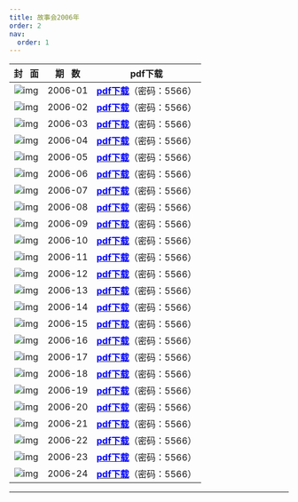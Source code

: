 ```yaml
---
title: 故事会2006年
order: 2
nav:
  order: 1
---
```

| 封   面 | 期   数 |                                                            pdf下载                                                            |
| :-------: | :-------: | :---------------------------------------------------------------------------------------------------------------------------: |
|      ![img](../../../public/images/gushihui/gsh2006/gsh200601.jpg)     |  2006-01  | [<font color="blue">**pdf下载**</font>](https://url97.ctfile.com/f/799297-1457805860-4e958d?p=5566)（密码：5566） |
|      ![img](../../../public/images/gushihui/gsh2006/gsh200602.jpg)     |  2006-02  | [<font color="blue">**pdf下载**</font>](https://url97.ctfile.com/f/799297-1457805884-1720ec?p=5566)（密码：5566） |
|      ![img](../../../public/images/gushihui/gsh2006/gsh200603.jpg)     |  2006-03  | [<font color="blue">**pdf下载**</font>](https://url97.ctfile.com/f/799297-1457805914-ccc588?p=5566)（密码：5566） |
|      ![img](../../../public/images/gushihui/gsh2006/gsh200604.jpg)     |  2006-04  | [<font color="blue">**pdf下载**</font>](https://url97.ctfile.com/f/799297-1457805929-5da75a?p=5566)（密码：5566） |
|      ![img](../../../public/images/gushihui/gsh2006/gsh200605.jpg)     |  2006-05  | [<font color="blue">**pdf下载**</font>](https://url97.ctfile.com/f/799297-1457805941-ccf34b?p=5566)（密码：5566） |
|      ![img](../../../public/images/gushihui/gsh2006/gsh200606.jpg)     |  2006-06  | [<font color="blue">**pdf下载**</font>](https://url97.ctfile.com/f/799297-1457805962-c1873f?p=5566)（密码：5566） |
|      ![img](../../../public/images/gushihui/gsh2006/gsh200607.jpg)     |  2006-07  | [<font color="blue">**pdf下载**</font>](https://url97.ctfile.com/f/799297-1457805980-d55f33?p=5566)（密码：5566） |
|      ![img](../../../public/images/gushihui/gsh2006/gsh200608.jpg)     |  2006-08  | [<font color="blue">**pdf下载**</font>](https://url97.ctfile.com/f/799297-1457805995-21767c?p=5566)（密码：5566） |
|      ![img](../../../public/images/gushihui/gsh2006/gsh200609.jpg)     |  2006-09  | [<font color="blue">**pdf下载**</font>](https://url97.ctfile.com/f/799297-1457806019-975bdd?p=5566)（密码：5566） |
|      ![img](../../../public/images/gushihui/gsh2006/gsh200610.jpg)     |  2006-10  | [<font color="blue">**pdf下载**</font>](https://url97.ctfile.com/f/799297-1457806040-311a94?p=5566)（密码：5566） |
|      ![img](../../../public/images/gushihui/gsh2006/gsh200611.jpg)     |  2006-11  | [<font color="blue">**pdf下载**</font>](https://url97.ctfile.com/f/799297-1457806058-754bfc?p=5566)（密码：5566） |
|      ![img](../../../public/images/gushihui/gsh2006/gsh200612.jpg)     |  2006-12  | [<font color="blue">**pdf下载**</font>](https://url97.ctfile.com/f/799297-1457806076-9aaf9c?p=5566)（密码：5566） |
|      ![img](../../../public/images/gushihui/gsh2006/gsh200613.jpg)     |  2006-13  | [<font color="blue">**pdf下载**</font>](https://url97.ctfile.com/f/799297-1457806094-2ea4d0?p=5566)（密码：5566） |
|      ![img](../../../public/images/gushihui/gsh2006/gsh200614.jpg)     |  2006-14  | [<font color="blue">**pdf下载**</font>](https://url97.ctfile.com/f/799297-1457806115-253b99?p=5566)（密码：5566） |
|      ![img](../../../public/images/gushihui/gsh2006/gsh200615.jpg)     |  2006-15  | [<font color="blue">**pdf下载**</font>](https://url97.ctfile.com/f/799297-1457806142-d7ead4?p=5566)（密码：5566） |
|      ![img](../../../public/images/gushihui/gsh2006/gsh200616.jpg)     |  2006-16  | [<font color="blue">**pdf下载**</font>](https://url97.ctfile.com/f/799297-1457806169-f1226a?p=5566)（密码：5566） |
|      ![img](../../../public/images/gushihui/gsh2006/gsh200617.jpg)     |  2006-17  | [<font color="blue">**pdf下载**</font>](https://url97.ctfile.com/f/799297-1457806178-2c10b9?p=5566)（密码：5566） |
|      ![img](../../../public/images/gushihui/gsh2006/gsh200618.jpg)     |  2006-18  | [<font color="blue">**pdf下载**</font>](https://url97.ctfile.com/f/799297-1457806181-8c626e?p=5566)（密码：5566） |
|      ![img](../../../public/images/gushihui/gsh2006/gsh200619.jpg)     |  2006-19  | [<font color="blue">**pdf下载**</font>](https://url97.ctfile.com/f/799297-1457806190-a58a34?p=5566)（密码：5566） |
|      ![img](../../../public/images/gushihui/gsh2006/gsh200620.jpg)     |  2006-20  | [<font color="blue">**pdf下载**</font>](https://url97.ctfile.com/f/799297-1457806199-bcc6ad?p=5566)（密码：5566） |
|      ![img](../../../public/images/gushihui/gsh2006/gsh200621.jpg)     |  2006-21  | [<font color="blue">**pdf下载**</font>](https://url97.ctfile.com/f/799297-1457806205-969c1a?p=5566)（密码：5566） |
|      ![img](../../../public/images/gushihui/gsh2006/gsh200622.jpg)     |  2006-22  | [<font color="blue">**pdf下载**</font>](https://url97.ctfile.com/f/799297-1457806214-2beb49?p=5566)（密码：5566） |
|      ![img](../../../public/images/gushihui/gsh2006/gsh200623.jpg)     |  2006-23  | [<font color="blue">**pdf下载**</font>](https://url97.ctfile.com/f/799297-1457806223-740a36?p=5566)（密码：5566） |
|      ![img](../../../public/images/gushihui/gsh2006/gsh200624.jpg)     |  2006-24  | [<font color="blue">**pdf下载**</font>](https://url97.ctfile.com/f/799297-1457806229-7b0d99?p=5566)（密码：5566） |

---
